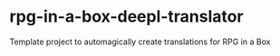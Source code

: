 # rpg-in-a-box-deepl-translator
Template project to automagically create translations for RPG in a Box
